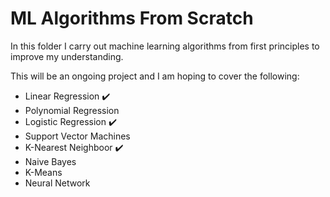 # ML Algorithms From Scratch
In this folder I carry out machine learning algorithms from first principles to improve my understanding.

This will be an ongoing project and I am hoping to cover the following:

* Linear Regression ✔️
* Polynomial Regression
* Logistic Regression ✔️
* Support Vector Machines 
* K-Nearest Neighboor ✔️
* Naive Bayes
* K-Means
* Neural Network 

